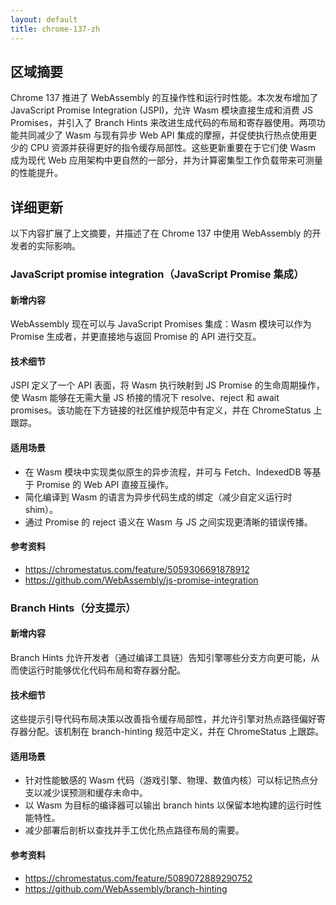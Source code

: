 ```yaml
---
layout: default
title: chrome-137-zh
---
```


## 区域摘要

Chrome 137 推进了 WebAssembly 的互操作性和运行时性能。本次发布增加了 JavaScript Promise Integration (JSPI)，允许 Wasm 模块直接生成和消费 JS Promises，并引入了 Branch Hints 来改进生成代码的布局和寄存器使用。两项功能共同减少了 Wasm 与现有异步 Web API 集成的摩擦，并促使执行热点使用更少的 CPU 资源并获得更好的指令缓存局部性。这些更新重要在于它们使 Wasm 成为现代 Web 应用架构中更自然的一部分，并为计算密集型工作负载带来可测量的性能提升。

## 详细更新

以下内容扩展了上文摘要，并描述了在 Chrome 137 中使用 WebAssembly 的开发者的实际影响。

### JavaScript promise integration（JavaScript Promise 集成）

#### 新增内容
WebAssembly 现在可以与 JavaScript Promises 集成：Wasm 模块可以作为 Promise 生成者，并更直接地与返回 Promise 的 API 进行交互。

#### 技术细节
JSPI 定义了一个 API 表面，将 Wasm 执行映射到 JS Promise 的生命周期操作，使 Wasm 能够在无需大量 JS 桥接的情况下 resolve、reject 和 await promises。该功能在下方链接的社区维护规范中有定义，并在 ChromeStatus 上跟踪。

#### 适用场景
- 在 Wasm 模块中实现类似原生的异步流程，并可与 Fetch、IndexedDB 等基于 Promise 的 Web API 直接互操作。
- 简化编译到 Wasm 的语言为异步代码生成的绑定（减少自定义运行时 shim）。
- 通过 Promise 的 reject 语义在 Wasm 与 JS 之间实现更清晰的错误传播。

#### 参考资料
- https://chromestatus.com/feature/5059306691878912
- https://github.com/WebAssembly/js-promise-integration

### Branch Hints（分支提示）

#### 新增内容
Branch Hints 允许开发者（通过编译工具链）告知引擎哪些分支方向更可能，从而使运行时能够优化代码布局和寄存器分配。

#### 技术细节
这些提示引导代码布局决策以改善指令缓存局部性，并允许引擎对热点路径偏好寄存器分配。该机制在 branch-hinting 规范中定义，并在 ChromeStatus 上跟踪。

#### 适用场景
- 针对性能敏感的 Wasm 代码（游戏引擎、物理、数值内核）可以标记热点分支以减少误预测和缓存未命中。
- 以 Wasm 为目标的编译器可以输出 branch hints 以保留本地构建的运行时性能特性。
- 减少部署后剖析以查找并手工优化热点路径布局的需要。

#### 参考资料
- https://chromestatus.com/feature/5089072889290752
- https://github.com/WebAssembly/branch-hinting
